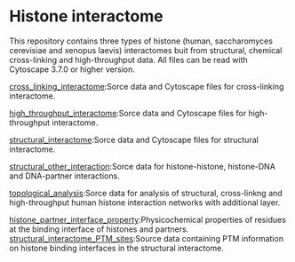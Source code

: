 # Histone interactome
This repository contains three types of histone (human, saccharomyces cerevisiae and xenopus laevis) interactomes buit from structural, chemical cross-linking and high-throughput data.  All files can be read with Cytoscape 3.7.0 or higher version.

[cross_linking_interactome](cross_linking_interactome):Sorce data and Cytoscape files for cross-linking interactome.

[high_throughput_interactome](high_throughput_interactome):Sorce data and Cytoscape files for high-throughput interactome.

[structural_interactome](structural_interactome):Sorce data and Cytoscape files for structural interactome.

[structural_other_interaction](structural_other_interaction):Sorce data for histone-histone, histone-DNA and DNA-partner interactions.

[topological_analysis](topological_analysis):Sorce data for analysis of structural, cross-linkng and high-throughput human histone interaction networks with additional layer.

[histone_partner_interface_property](histone_partner_interface_property):Physicochemical properties of residues at the binding interface of histones and partners.
[structural_interactome_PTM_sites](structural_interactome_PTM_sites):Source data containing PTM information on histone binding interfaces in the structural interactome.

